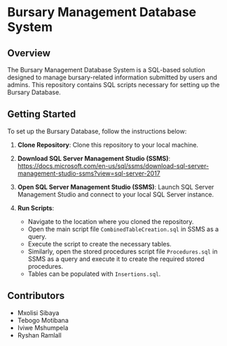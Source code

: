 
# Bursary Management Database System

## Overview
The Bursary Management Database System is a SQL-based solution designed to manage bursary-related information submitted by users and admins. This repository contains SQL scripts necessary for setting up the Bursary Database.

## Getting Started
To set up the Bursary Database, follow the instructions below:

1. **Clone Repository**: Clone this repository to your local machine.

2. **Download SQL Server Management Studio (SSMS)**:  https://docs.microsoft.com/en-us/sql/ssms/download-sql-server-management-studio-ssms?view=sql-server-2017


3. **Open SQL Server Management Studio (SSMS)**: Launch SQL Server Management Studio and connect to your local SQL Server instance.

4. **Run Scripts**:
    - Navigate to the location where you cloned the repository.
    - Open the main script file `CombinedTableCreation.sql` in SSMS as a query.
    - Execute the script to create the necessary tables.
    - Similarly, open the stored procedures script file `Procedures.sql` in SSMS as a query and execute it to create the required stored procedures.
    - Tables can be populated with `Insertions.sql`. 


## Contributors
- Mxolisi Sibaya
- Tebogo Motibana
- Iviwe Mshumpela
- Ryshan Ramlall 


